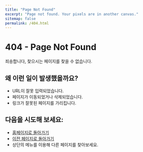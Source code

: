 ```yaml
---
title: "Page Not Found"
excerpt: "Page not found. Your pixels are in another canvas."
sitemap: false
permalink: /404.html
---
```


# 404 - Page Not Found

죄송합니다, 찾으시는 페이지를 찾을 수 없습니다.

## 왜 이런 일이 발생했을까요?
- URL이 잘못 입력되었습니다.
- 페이지가 이동되었거나 삭제되었습니다.
- 링크가 잘못된 페이지를 가리킵니다.

## 다음을 시도해 보세요:
- [홈페이지로 돌아가기](/)
- [이전 페이지로 돌아가기](javascript:history.back())
- 상단의 메뉴를 이용해 다른 페이지를 찾아보세요.

```
